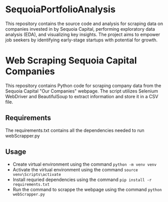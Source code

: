 # SequoiaPortfolioAnalysis
This repository contains the source code and analysis for scraping data on companies invested in by Sequoia Capital, performing exploratory data analysis (EDA), and visualizing key insights. The project aims to empower job seekers by identifying early-stage startups with potential for growth.

# Web Scraping Sequoia Capital Companies

This repository contains Python code for scraping company data from the Sequoia Capital "Our Companies" webpage. The script utilizes Selenium WebDriver and BeautifulSoup to extract information and store it in a CSV file.

## Requirements

The requirements.txt contains all the dependencies needed to run webScrapper.py

## Usage
- Create virtual environment using the command ```python -m venv venv```
- Activate the virtual environment using the command ```source venv\Scripts\activate```
- Install requried dependencies using the command ```pip install -r requirements.txt```
- Run the command to scrappe the webpage using the command  ```python webScrapper.py```

